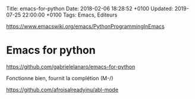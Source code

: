 Title:  emacs-for-python
Date:   2018-02-06 18:28:52 +0100
Updated: 2019-07-25 22:00:00 +0100
Tags: Emacs, Editeurs


<https://www.emacswiki.org/emacs/PythonProgrammingInEmacs>

# Emacs for python

<https://github.com/gabrielelanaro/emacs-for-python>

Fonctionne bien, fournit la complétion (M-/)

<https://github.com/afroisalreadyinu/abl-mode>
